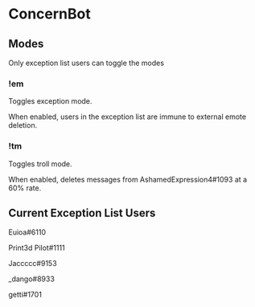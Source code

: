 # ConcernBot
## Modes
Only exception list users can toggle the modes

### !em
Toggles exception mode.

When enabled, users in the exception list are immune to external emote deletion.

### !tm
Toggles troll mode.

When enabled, deletes messages from AshamedExpression4#1093 at a 60% rate.

## Current Exception List Users
Euioa#6110

Print3d Pilot#1111

Jaccccc#9153

\_dango#8933

getti#1701
